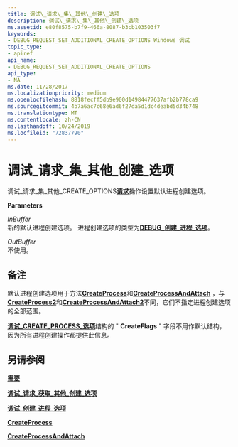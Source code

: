 ```yaml
---
title: 调试\_请求\_集\_其他\_创建\_选项
description: 调试\_请求\_集\_其他\_创建\_选项
ms.assetid: e80f8575-b7f9-466a-8087-b3cb103503f7
keywords:
- DEBUG_REQUEST_SET_ADDITIONAL_CREATE_OPTIONS Windows 调试
topic_type:
- apiref
api_name:
- DEBUG_REQUEST_SET_ADDITIONAL_CREATE_OPTIONS
api_type:
- NA
ms.date: 11/28/2017
ms.localizationpriority: medium
ms.openlocfilehash: 8818fecff5db9e900d14984477637afb2b778ca9
ms.sourcegitcommit: 4b7a6ac7c68e6ad6f27da5d1dc4deabd5d34b748
ms.translationtype: MT
ms.contentlocale: zh-CN
ms.lasthandoff: 10/24/2019
ms.locfileid: "72837790"
---
```

# <a name="debug_request_set_additional_create_options"></a>调试\_请求\_集\_其他\_创建\_选项


调试\_请求\_集\_其他\_CREATE\_OPTIONS[**请求**](request.md)操作设置默认进程创建选项。

**Parameters**

<span id="InBuffer"></span><span id="inbuffer"></span><span id="INBUFFER"></span>*InBuffer*  
新的默认进程创建选项。 进程创建选项的类型为[**DEBUG\_创建\_进程\_选项**](https://docs.microsoft.com/windows-hardware/drivers/ddi/dbgeng/ns-dbgeng-_debug_create_process_options)。

<span id="OutBuffer"></span><span id="outbuffer"></span><span id="OUTBUFFER"></span>*OutBuffer*  
不使用。

<a name="remarks"></a>备注
-------

默认进程创建选项用于方法[**CreateProcess**](https://docs.microsoft.com/windows-hardware/drivers/ddi/dbgeng/nf-dbgeng-idebugclient5-createprocess)和[**CreateProcessAndAttach**](https://docs.microsoft.com/windows-hardware/drivers/ddi/dbgeng/nf-dbgeng-idebugclient5-createprocessandattach) ，与[**CreateProcess2**](https://docs.microsoft.com/windows-hardware/drivers/ddi/dbgeng/nf-dbgeng-idebugclient5-createprocess2)和[**CreateProcessAndAttach2**](https://docs.microsoft.com/windows-hardware/drivers/ddi/dbgeng/nf-dbgeng-idebugclient5-createprocessandattach2)不同，它们不指定进程创建选项的全部范围。

[**调试\_CREATE\_PROCESS\_选项**](https://docs.microsoft.com/windows-hardware/drivers/ddi/dbgeng/ns-dbgeng-_debug_create_process_options)结构的 " **CreateFlags** " 字段不用作默认结构，因为所有进程创建操作都提供此信息。

## <a name="span-idsee_alsospansee-also"></a><span id="see_also"></span>另请参阅


[**需要**](request.md)

[**调试\_请求\_获取\_其他\_创建\_选项**](debug-request-get-additional-create-options.md)

[**调试\_创建\_进程\_选项**](https://docs.microsoft.com/windows-hardware/drivers/ddi/dbgeng/ns-dbgeng-_debug_create_process_options)

[**CreateProcess**](https://docs.microsoft.com/windows-hardware/drivers/ddi/dbgeng/nf-dbgeng-idebugclient5-createprocess)

[**CreateProcessAndAttach**](https://docs.microsoft.com/windows-hardware/drivers/ddi/dbgeng/nf-dbgeng-idebugclient5-createprocessandattach)

 

 






